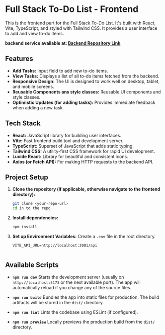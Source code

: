 # Full Stack To-Do List - Frontend

This is the frontend part for the Full Stack To-Do List. It's built with React, Vite, TypeScript, and styled with Tailwind CSS. It provides a user interface to add and view to-do items.

**backend service available at: [Backend Repository Link](https://github.com/prathyu116/fullstack_task_Prathyu-server-)**

## Features

*   **Add Tasks:** Input field to add new to-do items.
*   **View Tasks:** Displays a list of all to-do items fetched from the backend.
*   **Responsive Design:** The UI is designed to work well on desktop, tablet, and mobile screens.
*   **Reusable Components ans style classes:** Reusable UI components and style classes.
*   **Optimistic Updates (for adding tasks):** Provides immediate feedback when adding a new task.

## Tech Stack

*   **React:** JavaScript library for building user interfaces.
*   **Vite:** Fast frontend build tool and development server.
*   **TypeScript:** Superset of JavaScript that adds static typing.
*   **Tailwind CSS:** A utility-first CSS framework for rapid UI development.
*   **Lucide React:** Library for beautiful and consistent icons.
*   **Axios (or Fetch API):** For making HTTP requests to the backend API. 


## Project Setup

1.  **Clone the repository (if applicable, otherwise navigate to the frontend directory):**
    ```bash
    git clone <your-repo-url>
    cd in to the repo
    ```

2.  **Install dependencies:**
    ```bash
    npm install

    ```
3.  **Set up Environment Variables:**
    Create a `.env` file in the root directory. 
    ```env
    VITE_API_URL=http://localhost:3001/api


## Available Scripts

*   **`npm run dev`**
    Starts the development server (usually on `http://localhost:5173` or the next available port). The app will automatically reload if you change any of the source files.

*   **`npm run build`**
    Bundles the app into static files for production. The build artifacts will be stored in the `dist/` directory.

*   **`npm run lint`**
    Lints the codebase using ESLint (if configured).

*   **`npm run preview`**
    Locally previews the production build from the `dist/` directory.

